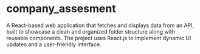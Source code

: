# company_assesment
A React-based web application that fetches and displays data from an API, built to showcase a clean and organized folder structure along with reusable components. The project uses React.js to implement dynamic UI updates and a user-friendly interface.

